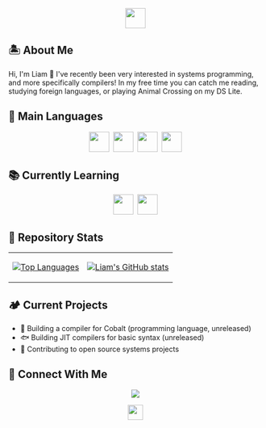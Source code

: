 <p align="center">
  <img src="https://img.shields.io/badge/🌴-Welcome_to_Liam's_Profile!-E1CD9A?style=for-the-badge" height="40">
  <br>
</p>

## 🏝️ About Me

Hi, I'm Liam 👋 I've recently been very interested in systems programming, and more specifically compilers! In my free time you can catch me reading, studying foreign languages, or playing Animal Crossing on my DS Lite.

## 🌱 Main Languages
<p align="center">
  <img src="https://img.shields.io/badge/C++-00599C?style=for-the-badge&logo=c%2B%2B&logoColor=white" height="40">&nbsp;
  <img src="https://img.shields.io/badge/Go-00ADD8?style=for-the-badge&logo=go&logoColor=white" height="40">&nbsp;
  <img src="https://img.shields.io/badge/Python-3776AB?style=for-the-badge&logo=python&logoColor=white" height="40">&nbsp;
  <img src="https://img.shields.io/badge/Java-007396?style=for-the-badge&logo=java&logoColor=white" height="40">
</p>

## 📚 Currently Learning
<p align="center">
  <img src="https://img.shields.io/badge/LLVM-262D3A?style=for-the-badge&logo=llvm&logoColor=white" height="40">&nbsp;
  <img src="https://img.shields.io/badge/MLIR-A82D2D?style=for-the-badge&logoColor=white" height="40">
</p>

## 🍃 Repository Stats

<table align="center" border="0">
<tr>
<td>

[![Top Languages](https://github-readme-stats.vercel.app/api/top-langs/?username=liamslj13&layout=donut&theme=gruvbox_light&bg_color=E8DDCB&text_color=5E7960&title_color=8A664C&border_color=B8C4AA)](https://github.com/liamslj13/github-readme-stats)

</td>
<td>

[![Liam's GitHub stats](https://github-readme-stats.vercel.app/api?username=liamslj13&theme=gruvbox_light&show_icons=true&bg_color=E8DDCB&title_color=8A664C&text_color=5E7960&icon_color=A77B45&border_color=B8C4AA)](https://github.com/liamslj13/github-readme-stats)

</td>
</tr>
</table>

## 🏕️ Current Projects

- 🌊 Building a compiler for Cobalt (programming language, unreleased)
- 🐟 Building JIT compilers for basic syntax (unreleased)
- 🍎 Contributing to open source systems projects

## 🏡 Connect With Me

<p align="center">
  <a href="https://www.linkedin.com/in/liamjay05">
    <img src="https://img.shields.io/badge/LinkedIn-8DB5CE?style=for-the-badge&logo=linkedin&logoColor=white">
  </a>
</p>

<p align="center">
  <img src="https://img.shields.io/badge/Thanks_for_visiting!-Come_back_soon!-FCECBB?style=for-the-badge" height="30">
</p>

